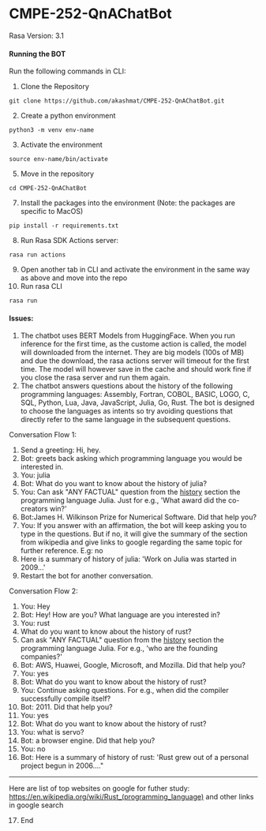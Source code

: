 # CMPE-252-QnAChatBot

Rasa Version: 3.1

#### Running the BOT
Run the following commands in CLI:
1. Clone the Repository
```
git clone https://github.com/akashmat/CMPE-252-QnAChatBot.git
```
2. Create a python environment
```
python3 -m venv env-name
```
3. Activate the environment
```
source env-name/bin/activate
```
5. Move in the repository
```
cd CMPE-252-QnAChatBot
```
7. Install the packages into the environment (Note: the packages are specific to MacOS)
```
pip install -r requirements.txt
```
8. Run Rasa SDK Actions server:
```
rasa run actions
```
9. Open another tab in CLI and activate the environment in the same way as above and move into the repo
10. Run rasa CLI
```
rasa run
```

#### Issues:
1. The chatbot uses BERT Models from HuggingFace. When you run inference for the first time, as the custome action is called, the model will downloaded from the internet. They are big models (100s of MB) and due the download, the rasa actions server will timeout for the first time. The model will however save in the cache and should work fine if you close the rasa server and run them again.
2. The chatbot answers questions about the history of the following programming languages: Assembly, Fortran, COBOL, BASIC, LOGO, C, SQL, Python, Lua, Java, JavaScript, Julia, Go, Rust. The bot is designed to choose the languages as intents so try avoiding questions that directly refer to the same 
language in the subsequent questions.

Conversation Flow 1:
1. Send a greeting: Hi, hey. 
2. Bot: greets back asking which programming language you would be interested in.
3. You: julia
4. Bot: What do you want to know about the history of julia?
5. You: Can ask "ANY FACTUAL" question from the [history](https://en.wikipedia.org/wiki/Julia_(programming_language)#History) section the programming language Julia. Just for e.g., 'What award did the co-creators win?'
6. Bot:James H. Wilkinson Prize for Numerical Software. Did that help you?
7. You: If you answer with an affirmation, the bot will keep asking you to type in the questions. But if no, it will give the summary of the section from wikipedia and give links to google regarding the same topic for further reference. E.g: no
8. Here is a summary of history of julia: 'Work on Julia was started in 2009...'
9. Restart the bot for another conversation.

Conversation Flow 2:
1. You: Hey
2. Bot: Hey! How are you? What language are you interested in?
3. You: rust
4. What do you want to know about the history of rust?
5. Can ask "ANY FACTUAL" question from the [history](https://en.wikipedia.org/wiki/Rust_(programming_language)#History) section the programming language Julia. For e.g., 'who are the founding companies?'
6. Bot: AWS, Huawei, Google, Microsoft, and Mozilla. Did that help you?
7. You: yes
8. Bot: What do you want to know about the history of rust?
9. You: Continue asking questions. For e.g., when did the compiler successfully compile itself?
10. Bot: 2011.  Did that help you?
11. You: yes
12. Bot: What do you want to know about the history of rust?
13. You: what is servo?
14. Bot: a browser engine. Did that help you?
15. You: no
16. Bot: Here is a summary of history of rust: 'Rust grew out of a personal project begun in 2006...."
------------------------
Here are list of top websites on google for futher study:
https://en.wikipedia.org/wiki/Rust_(programming_language)
and other links in google search

17. End
